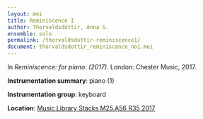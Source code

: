 ```yaml
---
layout: mei
title: Reminiscence I
author: Thorvaldsdóttir, Anna S.
ensemble: solo
permalink: /thorvaldsdottir-reminiscence1/
document: thorvaldsdottir_reminiscence_no1.mei
---
```


In *Reminiscence: for piano: (2017).* London: Chester Music, 2017.


**Instrumentation summary**: piano (1)

**Instrumentation group**: keyboard

**Location**: <a href="https://tufts.primo.exlibrisgroup.com/permalink/01TUN_INST/1kc9gia/alma991018306187203851" target="_blank">Music Library Stacks M25.A56 R35 2017</a>
